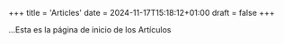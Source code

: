 +++
title = 'Articles'
date = 2024-11-17T15:18:12+01:00
draft = false
+++

...Esta es la página de inicio de los Artículos